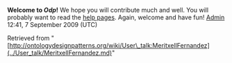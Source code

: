 __Welcome to _Odp_!__ We hope you will contribute much and well. 
You will probably want to read the [help pages](http://ontologydesignpatterns.org/wiki/Help:Contents "Help:Contents"). Again, welcome and have fun! [Admin](../User/ValentinaPresutti.md "User:ValentinaPresutti") 12:41, 7 September 2009 (UTC)





Retrieved from "[http://ontologydesignpatterns.org/wiki/User\_talk:MeritxellFernandez](../User_talk/MeritxellFernandez.md)"